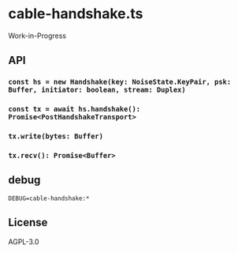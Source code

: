 # cable-handshake.ts

Work-in-Progress

## API

### `const hs = new Handshake(key: NoiseState.KeyPair, psk: Buffer, initiator: boolean, stream: Duplex)`

### `const tx = await hs.handshake(): Promise<PostHandshakeTransport>`

### `tx.write(bytes: Buffer)`

### `tx.recv(): Promise<Buffer>`

## debug
```
DEBUG=cable-handshake:*
```

## License

AGPL-3.0
